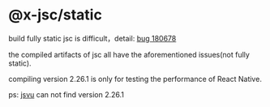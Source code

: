 # @x-jsc/static

build fully static jsc is difficult，detail: [bug 180678](https://bugs.webkit.org/show_bug.cgi?id=180678)

the compiled artifacts of jsc all have the aforementioned issues(not fully static). 

compiling version 2.26.1 is only for testing the performance of React Native.

ps: [jsvu](https://github.com/GoogleChromeLabs/jsvu/blob/main/engines/javascriptcore/get-latest-version.js) can not find version 2.26.1

